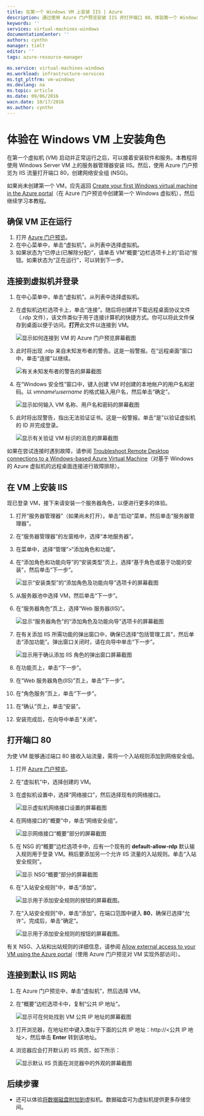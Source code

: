 ```yaml
---
title: 在第一个 Windows VM 上安装 IIS | Azure
description: 通过使用 Azure 门户预览安装 IIS 并打开端口 80，体验第一个 Windows 虚拟机。
keywords: ''
services: virtual-machines-windows
documentationCenter: ''
authors: cynthn
manager: timlt
editor: ''
tags: azure-resource-manager

ms.service: virtual-machines-windows
ms.workload: infrastructure-services
ms.tgt_pltfrm: vm-windows
ms.devlang: na
ms.topic: article
ms.date: 09/06/2016
wacn.date: 10/17/2016
ms.author: cynthn
---
```


# 体验在 Windows VM 上安装角色

在第一个虚拟机 (VM) 启动并正常运行之后，可以接着安装软件和服务。本教程将使用 Windows Server VM 上的服务器管理器安装 IIS。然后，使用 Azure 门户预览为 IIS 流量打开端口 80，创建网络安全组 (NSG)。

如果尚未创建第一个 VM，应先返回 [Create your first Windows virtual machine in the Azure portal](virtual-machines-windows-hero-tutorial.md)（在 Azure 门户预览中创建第一个 Windows 虚拟机），然后继续学习本教程。

## 确保 VM 正在运行

1. 打开 [Azure 门户预览](https://portal.azure.cn)。
2. 在中心菜单中，单击“虚拟机”。从列表中选择虚拟机。
3. 如果状态为“已停止(已解除分配)”，请单击 VM“概要”边栏选项卡上的“启动”按钮。如果状态为“正在运行”，可以转到下一步。

## 连接到虚拟机并登录

1. 在中心菜单中，单击“虚拟机”。从列表中选择虚拟机。

3. 在虚拟机边栏选项卡上，单击“连接”。随后将创建并下载远程桌面协议文件（.rdp 文件），该文件类似于用于连接计算机的快捷方式。你可以将此文件保存到桌面以便于访问。**打开**此文件以连接到 VM。

    ![显示如何连接到 VM 的 Azure 门户预览屏幕截图](./media/virtual-machines-windows-hero-tutorial/connect.png)  

4. 此时将出现 .rdp 来自未知发布者的警告。这是一般警报。在“远程桌面”窗口中，单击“连接”以继续。

    ![有关未知发布者的警告的屏幕截图](./media/virtual-machines-windows-hero-tutorial/rdp-warn.png)  

5. 在“Windows 安全性”窗口中，键入创建 VM 时创建的本地帐户的用户名和密码。以 *vmname*&#92;*username* 的格式输入用户名，然后单击“确定”。

    ![显示如何输入 VM 名称、用户名和密码的屏幕截图](./media/virtual-machines-windows-hero-tutorial/credentials.png)  

6. 此时将出现警告，指出无法验证证书。这是一般警报。单击“是”以验证虚拟机的 ID 并完成登录。

    ![显示有关验证 VM 标识的消息的屏幕截图](./media/virtual-machines-windows-hero-tutorial/cert-warning.png)  

如果在尝试连接时遇到故障，请参阅 [Troubleshoot Remote Desktop connections to a Windows-based Azure Virtual Machine](virtual-machines-windows-troubleshoot-rdp-connection.md)（对基于 Windows 的 Azure 虚拟机的远程桌面连接进行故障排除）。

## 在 VM 上安装 IIS

现已登录 VM，接下来请安装一个服务器角色，以便进行更多的体验。

1. 打开“服务器管理器”（如果尚未打开）。单击“启动”菜单，然后单击“服务器管理器”。
2. 在“服务器管理器”的左窗格中，选择“本地服务器”。
3. 在菜单中，选择“管理”>“添加角色和功能”。
4. 在“添加角色和功能向导”的“安装类型”页上，选择“基于角色或基于功能的安装”，然后单击“下一步”。

    ![显示“安装类型”的“添加角色及功能向导”选项卡的屏幕截图](./media/virtual-machines-windows-hero-tutorial/role-wizard.png)  

5. 从服务器池中选择 VM，然后单击“下一步”。
6. 在“服务器角色”页上，选择“Web 服务器(IIS)”。

    ![显示“服务器角色”的“添加角色及功能向导”选项卡的屏幕截图](./media/virtual-machines-windows-hero-tutorial/add-iis.png)  

7. 在有关添加 IIS 所需功能的弹出窗口中，确保已选择“包括管理工具”，然后单击“添加功能”。弹出窗口关闭时，请在向导中单击“下一步”。

    ![显示用于确认添加 IIS 角色的弹出窗口屏幕截图](./media/virtual-machines-windows-hero-tutorial/confirm-add-feature.png)  

8. 在功能页上，单击“下一步”。
9. 在“Web 服务器角色(IIS)”页上，单击“下一步”。
10. 在“角色服务”页上，单击“下一步”。
11. 在“确认”页上，单击“安装”。
12. 安装完成后，在向导中单击“关闭”。

## 打开端口 80 

为使 VM 能够通过端口 80 接收入站流量，需将一个入站规则添加到网络安全组。

1. 打开 [Azure 门户预览](https://portal.azure.cn)。
2. 在“虚拟机”中，选择创建的 VM。
3. 在虚拟机设置中，选择“网络接口”，然后选择现有的网络接口。

    ![显示虚拟机网络接口设置的屏幕截图](./media/virtual-machines-windows-hero-tutorial/network-interface.png)  

4. 在网络接口的“概要”中，单击“网络安全组”。

    ![显示网络接口“概要”部分的屏幕截图](./media/virtual-machines-windows-hero-tutorial/select-nsg.png)  

5. 在 NSG 的“概要”边栏选项卡中，应有一个现有的 **default-allow-rdp** 默认输入规则用于登录 VM。稍后要添加另一个允许 IIS 流量的入站规则。单击“入站安全规则”。

    ![显示 NSG“概要”部分的屏幕截图](./media/virtual-machines-windows-hero-tutorial/inbound.png)  

6. 在“入站安全规则”中，单击“添加”。

    ![显示用于添加安全规则的按钮的屏幕截图。](./media/virtual-machines-windows-hero-tutorial/add-rule.png)  

7. 在“入站安全规则”中，单击“添加”。在端口范围中键入 **80**，确保已选择“允许”。完成后，单击“确定”。

    ![显示用于添加安全规则的按钮的屏幕截图。](./media/virtual-machines-windows-hero-tutorial/port-80.png)  

有关 NSG、入站和出站规则的详细信息，请参阅 [Allow external access to your VM using the Azure portal](virtual-machines-windows-nsg-quickstart-portal.md)（使用 Azure 门户预览对 VM 实现外部访问）。

## 连接到默认 IIS 网站

1. 在 Azure 门户预览中，单击“虚拟机”，然后选择 VM。
2. 在“概要”边栏选项卡中，复制“公共 IP 地址”。

    ![显示可在何处找到 VM 公共 IP 地址的屏幕截图](./media/virtual-machines-windows-hero-tutorial/ipaddress.png)  

2. 打开浏览器，在地址栏中键入类似于下面的公共 IP 地址：http://<公共 IP 地址>，然后单击 **Enter** 转到该地址。
3. 浏览器应会打开默认的 IIS 网页，如下所示：

    ![显示默认 IIS 页面在浏览器中的外观的屏幕截图](./media/virtual-machines-windows-hero-tutorial/iis-default.png)  

## 后续步骤

- 还可以体验[将数据磁盘附加到](virtual-machines-windows-attach-disk-portal.md)虚拟机。数据磁盘可为虚拟机提供更多存储空间。

<!---HONumber=Mooncake_1010_2016-->